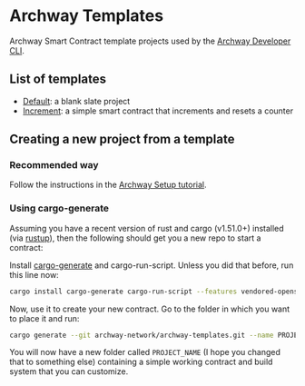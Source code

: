 # Archway Templates

Archway Smart Contract template projects used by the [Archway Developer CLI](https://github.com/archway-network/archway-cli).

## List of templates

- [Default](./default): a blank slate project
- [Increment](./increment): a simple smart contract that increments and resets a counter

## Creating a new project from a template

### Recommended way

Follow the instructions in the [Archway Setup tutorial](https://docs.archway.io/docs/create/getting-started/setup).

### Using cargo-generate

Assuming you have a recent version of rust and cargo (v1.51.0+) installed (via [rustup](https://rustup.rs/)),
then the following should get you a new repo to start a contract:

Install [cargo-generate](https://github.com/ashleygwilliams/cargo-generate) and cargo-run-script.
Unless you did that before, run this line now:

```sh
cargo install cargo-generate cargo-run-script --features vendored-openssl
```

Now, use it to create your new contract.
Go to the folder in which you want to place it and run:

```sh
cargo generate --git archway-network/archway-templates.git --name PROJECT_NAME default
```

You will now have a new folder called `PROJECT_NAME` (I hope you changed that to something else)
containing a simple working contract and build system that you can customize.
